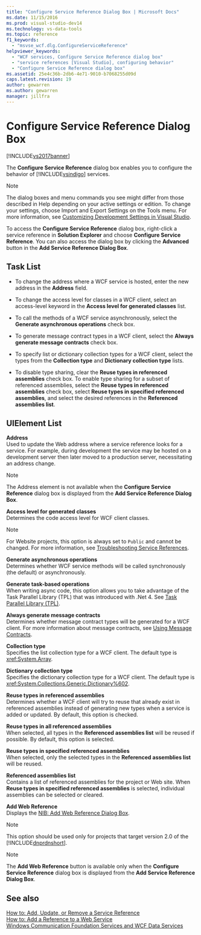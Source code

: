 ```yaml
---
title: "Configure Service Reference Dialog Box | Microsoft Docs"
ms.date: 11/15/2016
ms.prod: visual-studio-dev14
ms.technology: vs-data-tools
ms.topic: reference
f1_keywords: 
  - "msvse_wcf.dlg.ConfigureServiceReference"
helpviewer_keywords: 
  - "WCF services, Configure Service Reference dialog box"
  - "service references [Visual Studio], configuring behavior"
  - "Configure Service Reference dialog box"
ms.assetid: 25e4c36b-2db6-4e71-9010-b7068255d09d
caps.latest.revision: 19
author: gewarren
ms.author: gewarren
manager: jillfra
---
```

# Configure Service Reference Dialog Box
[!INCLUDE[vs2017banner](../includes/vs2017banner.md)]

The **Configure Service Reference** dialog box enables you to configure the behavior of [!INCLUDE[vsindigo](../includes/vsindigo-md.md)] services.  
  
> [!NOTE]
> The dialog boxes and menu commands you see might differ from those described in Help depending on your active settings or edition. To change your settings, choose Import and Export Settings on the Tools menu. For more information, see [Customizing Development Settings in Visual Studio](https://msdn.microsoft.com/22c4debb-4e31-47a8-8f19-16f328d7dcd3).  
  
 To access the **Configure Service Reference** dialog box, right-click a service reference in **Solution Explorer** and choose **Configure Service Reference**. You can also access the dialog box by clicking the **Advanced** button in the **Add Service Reference Dialog Box**.  
  
## Task List  
  
- To change the address where a WCF service is hosted, enter the new address in the **Address** field.  
  
- To change the access level for classes in a WCF client, select an access-level keyword in the **Access level for generated classes** list.  
  
- To call the methods of a WCF service asynchronously, select the **Generate asynchronous operations** check box.  
  
- To generate message contract types in a WCF client, select the **Always generate message contracts** check box.  
  
- To specify list or dictionary collection types for a WCF client, select the types from the **Collection type** and **Dictionary collection type** lists.  
  
- To disable type sharing, clear the **Reuse types in referenced assemblies** check box. To enable type sharing for a subset of referenced assemblies, select the **Reuse types in referenced assemblies** check box, select **Reuse types in specified referenced assemblies**, and select the desired references in the **Referenced assemblies list**.  
  
## UIElement List  
 **Address**  
 Used to update the Web address where a service reference looks for a service. For example, during development the service may be hosted on a development server then later moved to a production server, necessitating an address change.  
  
> [!NOTE]
> The Address element is not available when the **Configure Service Reference** dialog box is displayed from the **Add Service Reference Dialog Box**.  
  
 **Access level for generated classes**  
 Determines the code access level for WCF client classes.  
  
> [!NOTE]
> For Website projects, this option is always set to `Public` and cannot be changed. For more information, see [Troubleshooting Service References](../data-tools/troubleshooting-service-references.md).  
  
 **Generate asynchronous operations**  
 Determines whether WCF service methods will be called synchronously (the default) or asynchronously.  
  
 **Generate task-based operations**  
 When writing async code, this option allows you to take advantage of the Task Parallel Library (TPL) that was introduced with .Net 4. See [Task Parallel Library (TPL)](https://msdn.microsoft.com/library/dd460717.aspx).  
  
 **Always generate message contracts**  
 Determines whether message contract types will be generated for a WCF client. For more information about message contracts, see [Using Message Contracts](https://msdn.microsoft.com/library/1e19c64a-ae84-4c2f-9155-91c54a77c249).  
  
 **Collection type**  
 Specifies the list collection type for a WCF client. The default type is <xref:System.Array>.  
  
 **Dictionary collection type**  
 Specifies the dictionary collection type for a WCF client. The default type is <xref:System.Collections.Generic.Dictionary%602>.  
  
 **Reuse types in referenced assemblies**  
 Determines whether a WCF client will try to reuse that already exist in referenced assemblies instead of generating new types when a service is added or updated. By default, this option is checked.  
  
 **Reuse types in all referenced assemblies**  
 When selected, all types in the **Referenced assemblies list** will be reused if possible. By default, this option is selected.  
  
 **Reuse types in specified referenced assemblies**  
 When selected, only the selected types in the **Referenced assemblies list** will be reused.  
  
 **Referenced assemblies list**  
 Contains a list of referenced assemblies for the project or Web site. When **Reuse types in specified referenced assemblies** is selected, individual assemblies can be selected or cleared.  
  
 **Add Web Reference**  
 Displays the [NIB: Add Web Reference Dialog Box](https://msdn.microsoft.com/bdf05776-c591-40af-bfd7-e1e2aa1e87b5).  
  
> [!NOTE]
> This option should be used only for projects that target version 2.0 of the [!INCLUDE[dnprdnshort](../includes/dnprdnshort-md.md)].  
  
> [!NOTE]
> The **Add Web Reference** button is available only when the **Configure Service Reference** dialog box is displayed from the **Add Service Reference Dialog Box**.  
  
## See also  
 [How to: Add, Update, or Remove a Service Reference](https://msdn.microsoft.com/library/cacc14bd-4455-4a44-be78-d2ac16113dd9)   
 [How to: Add a Reference to a Web Service](https://msdn.microsoft.com/library/952e49a1-567e-4a74-8cd7-f2e7b62c3168)   
 [Windows Communication Foundation Services and WCF Data Services](../data-tools/configure-service-reference-dialog-box.md)
